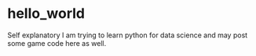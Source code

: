# hello_world
Self explanatory
I am trying to learn python for data science and may post some game code here as well.
